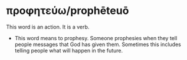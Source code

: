 # προφητεύω/prophēteuō
This word is an action. It is a verb.
* This word means to prophesy. Someone prophesies when they tell people messages that God has given them. Sometimes this includes telling people what will happen in the future.

